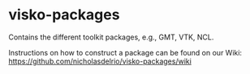 visko-packages
==============

Contains the different toolkit packages, e.g., GMT, VTK, NCL.

Instructions on how to construct a package can be found on our Wiki: https://github.com/nicholasdelrio/visko-packages/wiki